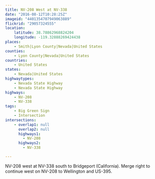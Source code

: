 ```yaml
---
title: NV-208 West at NV-338
date: "2016-08-12T10:28:25Z"
imageid: "4401354707949063889"
flickrid: "29057324555"
location:
    latitude: 38.78862968824204
    longitude: -119.32888269424438
places:
    - Smith|Lyon County|Nevada|United States
counties:
    - Lyon County|Nevada|United States
countries:
    - United States
states:
    - Nevada|United States
highwaytypes:
    - Nevada State Highway
    - Nevada State Highway
highways:
    - NV-208
    - NV-338
tags:
    - Big Green Sign
    - Intersection
intersections:
    - overlap1: null
      overlap2: null
      highways1:
        - NV-208
      highways2:
        - NV-338

---
```

NV-208 west at NV-338 south to Bridgeport (California).  Merge right to continue west on NV-208 to Wellington and US-395.